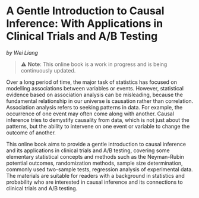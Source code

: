 # A Gentle Introduction to Causal Inference: With Applications in Clinical Trials and A/B Testing
*by Wei Liang*

> ⚠️ **Note**: This online book is a work in progress and is being continuously updated.


Over a long period of time, the major task of statistics has focused on modelling associations between variables or events. However, statistical evidence based on association analysis can be misleading, because the fundamental relationship in our universe is causation rather than correlation. Association analysis refers to seeking patterns in data. For example, the occurrence of one event may often come along with another. Causal inference tries to demystify causality from data, which is not just about the patterns, but the ability to intervene on one event or variable to change the outcome of another.

This online book aims to provide a gentle introduction to causal inference and its applications in clinical trials and A/B testing, covering some elementary statistical concepts and methods such as the Neyman-Rubin potential outcomes, randomization methods, sample size determination, commonly used two-sample tests, regression analysis of experimental data. The materials are suitable for readers with a background in statistics and probability who are interested in causal inference and its connections to clinical trials and A/B testing.